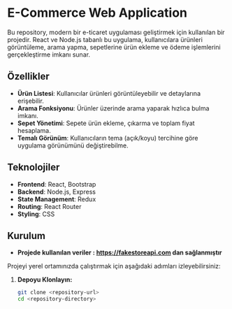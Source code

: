# E-Commerce Web Application

Bu repository, modern bir e-ticaret uygulaması geliştirmek için kullanılan bir projedir. React ve Node.js tabanlı bu uygulama, kullanıcılara ürünleri görüntüleme, arama yapma, sepetlerine ürün ekleme ve ödeme işlemlerini gerçekleştirme imkanı sunar.

## Özellikler

- **Ürün Listesi**: Kullanıcılar ürünleri görüntüleyebilir ve detaylarına erişebilir.
- **Arama Fonksiyonu**: Ürünler üzerinde arama yaparak hızlıca bulma imkanı.
- **Sepet Yönetimi**: Sepete ürün ekleme, çıkarma ve toplam fiyat hesaplama.
- **Temalı Görünüm**: Kullanıcıların tema (açık/koyu) tercihine göre uygulama görünümünü değiştirebilme.

## Teknolojiler

- **Frontend**: React, Bootstrap
- **Backend**: Node.js, Express
- **State Management**: Redux
- **Routing**: React Router
- **Styling**: CSS

## Kurulum

 - **Projede kullanılan veriler : https://fakestoreapi.com dan sağlanmıştır**


Projeyi yerel ortamınızda çalıştırmak için aşağıdaki adımları izleyebilirsiniz:

1. **Depoyu Klonlayın:**
   ```bash
   git clone <repository-url>
   cd <repository-directory>
